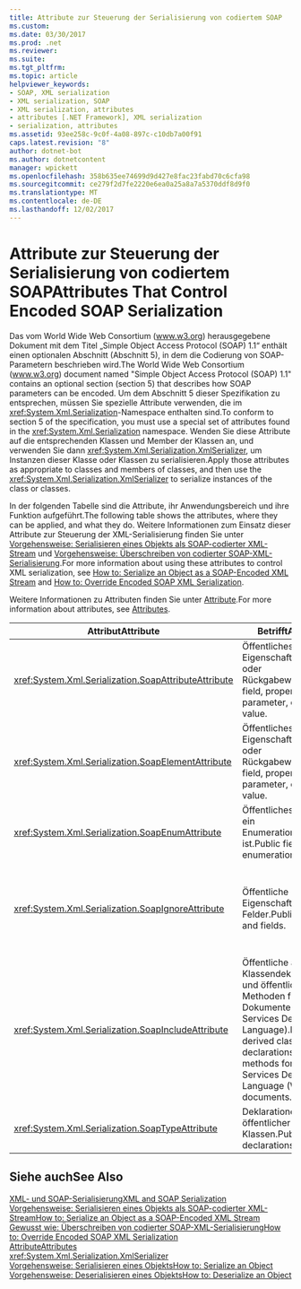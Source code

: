 ```yaml
---
title: Attribute zur Steuerung der Serialisierung von codiertem SOAP
ms.custom: 
ms.date: 03/30/2017
ms.prod: .net
ms.reviewer: 
ms.suite: 
ms.tgt_pltfrm: 
ms.topic: article
helpviewer_keywords:
- SOAP, XML serialization
- XML serialization, SOAP
- XML serialization, attributes
- attributes [.NET Framework], XML serialization
- serialization, attributes
ms.assetid: 93ee258c-9c0f-4a08-897c-c10db7a00f91
caps.latest.revision: "8"
author: dotnet-bot
ms.author: dotnetcontent
manager: wpickett
ms.openlocfilehash: 358b635ee74699d9d427e8fac23fabd70c6cfa98
ms.sourcegitcommit: ce279f2d7fe2220e6ea0a25a8a7a5370ddf8d9f0
ms.translationtype: MT
ms.contentlocale: de-DE
ms.lasthandoff: 12/02/2017
---
```

# <a name="attributes-that-control-encoded-soap-serialization"></a><span data-ttu-id="93d70-102">Attribute zur Steuerung der Serialisierung von codiertem SOAP</span><span class="sxs-lookup"><span data-stu-id="93d70-102">Attributes That Control Encoded SOAP Serialization</span></span> 
<span data-ttu-id="93d70-103">Das vom World Wide Web Consortium (www.w3.org) herausgegebene Dokument mit dem Titel „Simple Object Access Protocol (SOAP) 1.1“ enthält einen optionalen Abschnitt (Abschnitt 5), in dem die Codierung von SOAP-Parametern beschrieben wird.</span><span class="sxs-lookup"><span data-stu-id="93d70-103">The World Wide Web Consortium (www.w3.org) document named "Simple Object Access Protocol (SOAP) 1.1" contains an optional section (section 5) that describes how SOAP parameters can be encoded.</span></span> <span data-ttu-id="93d70-104">Um dem Abschnitt 5 dieser Spezifikation zu entsprechen, müssen Sie spezielle Attribute verwenden, die im <xref:System.Xml.Serialization>-Namespace enthalten sind.</span><span class="sxs-lookup"><span data-stu-id="93d70-104">To conform to section 5 of the specification, you must use a special set of attributes found in the <xref:System.Xml.Serialization> namespace.</span></span> <span data-ttu-id="93d70-105">Wenden Sie diese Attribute auf die entsprechenden Klassen und Member der Klassen an, und verwenden Sie dann <xref:System.Xml.Serialization.XmlSerializer>, um Instanzen dieser Klasse oder Klassen zu serialisieren.</span><span class="sxs-lookup"><span data-stu-id="93d70-105">Apply those attributes as appropriate to classes and members of classes, and then use the <xref:System.Xml.Serialization.XmlSerializer> to serialize instances of the class or classes.</span></span>  
  
 <span data-ttu-id="93d70-106">In der folgenden Tabelle sind die Attribute, ihr Anwendungsbereich und ihre Funktion aufgeführt.</span><span class="sxs-lookup"><span data-stu-id="93d70-106">The following table shows the attributes, where they can be applied, and what they do.</span></span> <span data-ttu-id="93d70-107">Weitere Informationen zum Einsatz dieser Attribute zur Steuerung der XML-Serialisierung finden Sie unter [Vorgehensweise: Serialisieren eines Objekts als SOAP-codierter XML-Stream](../../../docs/standard/serialization/how-to-serialize-an-object-as-a-soap-encoded-xml-stream.md) und [Vorgehensweise: Überschreiben von codierter SOAP-XML-Serialisierung](../../../docs/standard/serialization/how-to-override-encoded-soap-xml-serialization.md).</span><span class="sxs-lookup"><span data-stu-id="93d70-107">For more information about using these attributes to control XML serialization, see [How to: Serialize an Object as a SOAP-Encoded XML Stream](../../../docs/standard/serialization/how-to-serialize-an-object-as-a-soap-encoded-xml-stream.md) and [How to: Override Encoded SOAP XML Serialization](../../../docs/standard/serialization/how-to-override-encoded-soap-xml-serialization.md).</span></span>  
  
 <span data-ttu-id="93d70-108">Weitere Informationen zu Attributen finden Sie unter [Attribute](../../../docs/standard/attributes/index.md).</span><span class="sxs-lookup"><span data-stu-id="93d70-108">For more information about attributes, see [Attributes](../../../docs/standard/attributes/index.md).</span></span>  
  
|<span data-ttu-id="93d70-109">Attribut</span><span class="sxs-lookup"><span data-stu-id="93d70-109">Attribute</span></span>|<span data-ttu-id="93d70-110">Betrifft</span><span class="sxs-lookup"><span data-stu-id="93d70-110">Applies to</span></span>|<span data-ttu-id="93d70-111">Bedeutung</span><span class="sxs-lookup"><span data-stu-id="93d70-111">Specifies</span></span>|  
|---------------|----------------|---------------|  
|<xref:System.Xml.Serialization.SoapAttributeAttribute>|<span data-ttu-id="93d70-112">Öffentliches Feld, Eigenschaft, Parameter oder Rückgabewert.</span><span class="sxs-lookup"><span data-stu-id="93d70-112">Public field, property, parameter, or return value.</span></span>|<span data-ttu-id="93d70-113">Der Klassenmember wird als XML-Attribut serialisiert.</span><span class="sxs-lookup"><span data-stu-id="93d70-113">The class member will be serialized as an XML attribute.</span></span>|  
|<xref:System.Xml.Serialization.SoapElementAttribute>|<span data-ttu-id="93d70-114">Öffentliches Feld, Eigenschaft, Parameter oder Rückgabewert.</span><span class="sxs-lookup"><span data-stu-id="93d70-114">Public field, property, parameter, or return value.</span></span>|<span data-ttu-id="93d70-115">Die Klasse wird als XML-Element serialisiert.</span><span class="sxs-lookup"><span data-stu-id="93d70-115">The class will be serialized as an XML element.</span></span>|  
|<xref:System.Xml.Serialization.SoapEnumAttribute>|<span data-ttu-id="93d70-116">Öffentliches Feld, das ein Enumerationsbezeichner ist.</span><span class="sxs-lookup"><span data-stu-id="93d70-116">Public field that is an enumeration identifier.</span></span>|<span data-ttu-id="93d70-117">Der Elementname eines Enumerationsmembers.</span><span class="sxs-lookup"><span data-stu-id="93d70-117">The element name of an enumeration member.</span></span>|  
|<xref:System.Xml.Serialization.SoapIgnoreAttribute>|<span data-ttu-id="93d70-118">Öffentliche Eigenschaften und Felder.</span><span class="sxs-lookup"><span data-stu-id="93d70-118">Public properties and fields.</span></span>|<span data-ttu-id="93d70-119">Die Eigenschaft oder das Feld wird beim Serialisieren der Klasse, in dem sie bzw. es enthalten ist, ignoriert.</span><span class="sxs-lookup"><span data-stu-id="93d70-119">The property or field should be ignored when the containing class is serialized.</span></span>|  
|<xref:System.Xml.Serialization.SoapIncludeAttribute>|<span data-ttu-id="93d70-120">Öffentliche abgeleitete Klassendeklarationen und öffentliche Methoden für WSDL-Dokumente (Web Services Description Language).</span><span class="sxs-lookup"><span data-stu-id="93d70-120">Public-derived class declarations and public methods for Web Services Description Language (WSDL) documents.</span></span>|<span data-ttu-id="93d70-121">Der Typ wird beim Generieren von Schemas eingeschlossen (und daher bei der Serialisierung erkannt).</span><span class="sxs-lookup"><span data-stu-id="93d70-121">The type should be included when generating schemas (to be recognized when serialized).</span></span>|  
|<xref:System.Xml.Serialization.SoapTypeAttribute>|<span data-ttu-id="93d70-122">Deklarationen öffentlicher Klassen.</span><span class="sxs-lookup"><span data-stu-id="93d70-122">Public class declarations.</span></span>|<span data-ttu-id="93d70-123">Die Klasse wird als XML-Typ serialisiert.</span><span class="sxs-lookup"><span data-stu-id="93d70-123">The class should be serialized as an XML type.</span></span>|  
  
## <a name="see-also"></a><span data-ttu-id="93d70-124">Siehe auch</span><span class="sxs-lookup"><span data-stu-id="93d70-124">See Also</span></span>  
 [<span data-ttu-id="93d70-125">XML- und SOAP-Serialisierung</span><span class="sxs-lookup"><span data-stu-id="93d70-125">XML and SOAP Serialization</span></span>](../../../docs/standard/serialization/xml-and-soap-serialization.md)  
 [<span data-ttu-id="93d70-126">Vorgehensweise: Serialisieren eines Objekts als SOAP-codierter XML-Stream</span><span class="sxs-lookup"><span data-stu-id="93d70-126">How to: Serialize an Object as a SOAP-Encoded XML Stream</span></span>](../../../docs/standard/serialization/how-to-serialize-an-object-as-a-soap-encoded-xml-stream.md)  
 [<span data-ttu-id="93d70-127">Gewusst wie: Überschreiben von codierter SOAP-XML-Serialisierung</span><span class="sxs-lookup"><span data-stu-id="93d70-127">How to: Override Encoded SOAP XML Serialization</span></span>](../../../docs/standard/serialization/how-to-override-encoded-soap-xml-serialization.md)  
 [<span data-ttu-id="93d70-128">Attribute</span><span class="sxs-lookup"><span data-stu-id="93d70-128">Attributes</span></span>](../../../docs/standard/attributes/index.md)  
 <xref:System.Xml.Serialization.XmlSerializer>  
 [<span data-ttu-id="93d70-129">Vorgehensweise: Serialisieren eines Objekts</span><span class="sxs-lookup"><span data-stu-id="93d70-129">How to: Serialize an Object</span></span>](../../../docs/standard/serialization/how-to-serialize-an-object.md)  
 [<span data-ttu-id="93d70-130">Vorgehensweise: Deserialisieren eines Objekts</span><span class="sxs-lookup"><span data-stu-id="93d70-130">How to: Deserialize an Object</span></span>](../../../docs/standard/serialization/how-to-deserialize-an-object.md)
